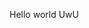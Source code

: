 <!DOCTYPE html>
<title>floof test</title>

<body onload="onload()">
 
Hello world UwU
  
  
  </body>
    <script type="text/javascript">
      function onload(){
        alert('testing')
      }
</script>
